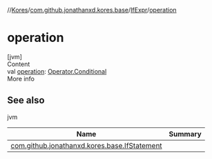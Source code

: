 //[Kores](../../index.md)/[com.github.jonathanxd.kores.base](../index.md)/[IfExpr](index.md)/[operation](operation.md)



# operation  
[jvm]  
Content  
val [operation](operation.md): [Operator.Conditional](../../com.github.jonathanxd.kores.operator/-operator/-conditional/index.md)  
More info  


## See also  
  
jvm  
  
|  Name|  Summary| 
|---|---|
| <a name="com.github.jonathanxd.kores.base/IfExpr/operation/#/PointingToDeclaration/"></a>[com.github.jonathanxd.kores.base.IfStatement](../-if-statement/index.md)| <a name="com.github.jonathanxd.kores.base/IfExpr/operation/#/PointingToDeclaration/"></a>
  
  



